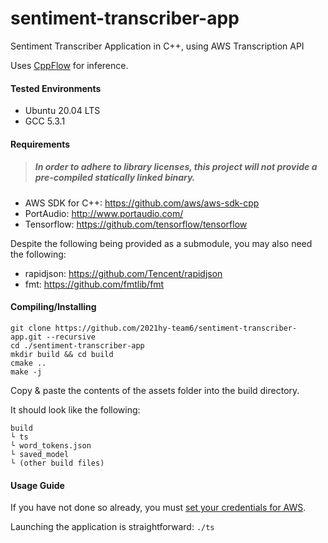 # sentiment-transcriber-app
Sentiment Transcriber Application in C++, using AWS Transcription API

Uses [CppFlow](https://github.com/serizba/cppflow) for inference.

#### Tested Environments
- Ubuntu 20.04 LTS
- GCC 5.3.1

#### Requirements
> ##### In order to adhere to library licenses, this project will not provide a pre-compiled statically linked binary.
- AWS SDK for C++: https://github.com/aws/aws-sdk-cpp
- PortAudio: http://www.portaudio.com/
- Tensorflow: https://github.com/tensorflow/tensorflow

Despite the following being provided as a submodule, you may also need the following:
- rapidjson: https://github.com/Tencent/rapidjson
- fmt: https://github.com/fmtlib/fmt

#### Compiling/Installing
```
git clone https://github.com/2021hy-team6/sentiment-transcriber-app.git --recursive
cd ./sentiment-transcriber-app
mkdir build && cd build
cmake ..
make -j
```

Copy & paste the contents of the assets folder into the build directory.

It should look like the following:
```
build
└ ts
└ word_tokens.json
└ saved_model
└ (other build files)
```

#### Usage Guide
If you have not done so already, you must [set your credentials for AWS](https://docs.aws.amazon.com/sdk-for-cpp/v1/developer-guide/credentials.html).

Launching the application is straightforward: `./ts`

